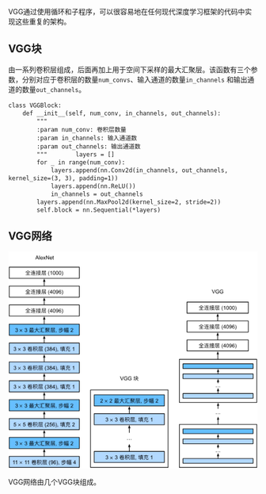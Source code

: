 VGG通过使用循环和子程序，可以很容易地在任何现代深度学习框架的代码中实现这些重复的架构。

## VGG块
由一系列卷积层组成，后面再加上用于空间下采样的最大汇聚层。该函数有三个参数，分别对应于卷积层的数量`num_convs`、输入通道的数量`in_channels` 和输出通道的数量`out_channels`。
```
class VGGBlock:  
    def __init__(self, num_conv, in_channels, out_channels):  
        """  
        :param num_conv: 卷积层数量  
        :param in_channels: 输入通道数  
        :param out_channels: 输出通道数  
        """        layers = []  
        for _ in range(num_conv):  
            layers.append(nn.Conv2d(in_channels, out_channels, kernel_size=(3, 3), padding=1))  
            layers.append(nn.ReLU())  
            in_channels = out_channels  
        layers.append(nn.MaxPool2d(kernel_size=2, stride=2))  
        self.block = nn.Sequential(*layers)
```

## VGG网络
![[Pasted image 20231118134810.png|575]](../images/20231118134810.png)

VGG网络由几个VGG块组成。



